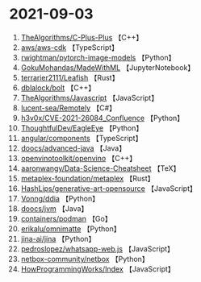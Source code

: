 # 2021-09-03

1. [TheAlgorithms/C-Plus-Plus](https://github.com/TheAlgorithms/C-Plus-Plus) 【C++】
2. [aws/aws-cdk](https://github.com/aws/aws-cdk) 【TypeScript】
3. [rwightman/pytorch-image-models](https://github.com/rwightman/pytorch-image-models) 【Python】
4. [GokuMohandas/MadeWithML](https://github.com/GokuMohandas/MadeWithML) 【JupyterNotebook】
5. [terrarier2111/Leafish](https://github.com/terrarier2111/Leafish) 【Rust】
6. [dblalock/bolt](https://github.com/dblalock/bolt) 【C++】
7. [TheAlgorithms/Javascript](https://github.com/TheAlgorithms/Javascript) 【JavaScript】
8. [lucent-sea/Remotely](https://github.com/lucent-sea/Remotely) 【C#】
9. [h3v0x/CVE-2021-26084_Confluence](https://github.com/h3v0x/CVE-2021-26084_Confluence) 【Python】
10. [ThoughtfulDev/EagleEye](https://github.com/ThoughtfulDev/EagleEye) 【Python】
11. [angular/components](https://github.com/angular/components) 【TypeScript】
12. [doocs/advanced-java](https://github.com/doocs/advanced-java) 【Java】
13. [openvinotoolkit/openvino](https://github.com/openvinotoolkit/openvino) 【C++】
14. [aaronwangy/Data-Science-Cheatsheet](https://github.com/aaronwangy/Data-Science-Cheatsheet) 【TeX】
15. [metaplex-foundation/metaplex](https://github.com/metaplex-foundation/metaplex) 【Rust】
16. [HashLips/generative-art-opensource](https://github.com/HashLips/generative-art-opensource) 【JavaScript】
17. [Vonng/ddia](https://github.com/Vonng/ddia) 【Python】
18. [doocs/jvm](https://github.com/doocs/jvm) 【Java】
19. [containers/podman](https://github.com/containers/podman) 【Go】
20. [erikalu/omnimatte](https://github.com/erikalu/omnimatte) 【Python】
21. [jina-ai/jina](https://github.com/jina-ai/jina) 【Python】
22. [pedroslopez/whatsapp-web.js](https://github.com/pedroslopez/whatsapp-web.js) 【JavaScript】
23. [netbox-community/netbox](https://github.com/netbox-community/netbox) 【Python】
24. [HowProgrammingWorks/Index](https://github.com/HowProgrammingWorks/Index) 【JavaScript】
